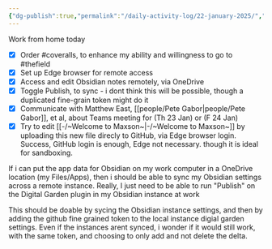 ```yaml
---
{"dg-publish":true,"permalink":"/daily-activity-log/22-january-2025/","noteIcon":"","created":"2025-01-23T07:45:45.692-06:00"}
---
```


Work from home today

- [x] Order #coveralls, to enhance my ability and willingness to go to #thefield
- [x] Set up Edge browser for remote access
- [x] Access and edit Obsidian notes remotely, via OneDrive
- [x] Toggle Publish, to sync - i dont think this will be possible, though a duplicated fine-grain token might do it
- [x] Communicate with Matthew East, [[people/Pete Gabor\|people/Pete Gabor]], et al, about Teams meeting for (Th 23 Jan) or (F 24 Jan)
- [x] Try to edit [[-/~Welcome to Maxson~\|-/~Welcome to Maxson~]] by uploading this new file direcly to GitHub, via Edge browser login. Success, GitHub login is enough, Edge not necessary. though it is ideal for sandboxing.

If i can put the app data for Obsidian on my work computer in a OneDrive location (my Files/Apps), then i should be able to sync my Obsidian settings across a remote instance.
Really, I just need to be able to run "Publish" on the Digital Garden plugin in my Obsidian instance at work

This should be doable by sycing the Obsidian instance settings, and then by adding the github fine grained token to the local instance digial garden settings. Even if the instances arent synced, i wonder if it would still work, with the same token, and choosing to only add and not delete the delta.